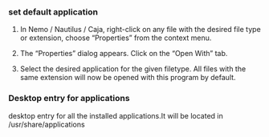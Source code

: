 ### set default application

1. In Nemo / Nautilus / Caja, right-click on any file with the desired file type or extension, choose “Properties” from the context menu.

2. The “Properties” dialog appears. Click on the “Open With” tab.

3. Select the desired application for the given filetype. All files with the same extension will now be opened with this program by default.

### Desktop entry for applications

desktop entry for all the installed applications.It will be located in /usr/share/applications